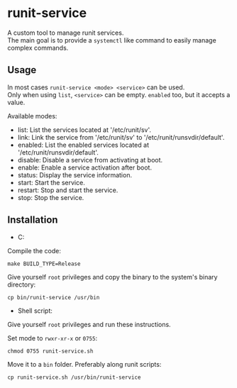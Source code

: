 runit-service
=============

A custom tool to manage runit services.<br>
The main goal is to provide a `systemctl` like command to easily manage complex commands.

Usage
-----

In most cases `runit-service <mode> <service>` can be used.<br>
Only when using `list`, `<service>` can be empty. `enabled` too, but it accepts a value.

Available modes:

- list: List the services located at '/etc/runit/sv'.
- link: Link the service from '/etc/runit/sv' to '/etc/runit/runsvdir/default'.
- enabled: List the enabled services located at '/etc/runit/runsvdir/default'.
- disable: Disable a service from activating at boot.
- enable: Enable a service activation after boot.
- status: Display the service information.
- start: Start the service.
- restart: Stop and start the service.
- stop: Stop the service.

Installation
------------

- C:

Compile the code:
```shell
make BUILD_TYPE=Release
```

Give yourself `root` privileges and copy the binary to the system's binary directory:
```shell
cp bin/runit-service /usr/bin
```

- Shell script:

Give yourself `root` privileges and run these instructions.

Set mode to `rwxr-xr-x` or `0755`:
```shell
chmod 0755 runit-service.sh
```

Move it to a `bin` folder. Preferably along runit scripts:
```shell
cp runit-service.sh /usr/bin/runit-service
```

